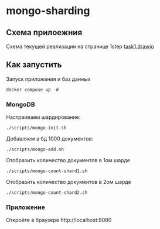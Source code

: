 # mongo-sharding

## Схема прилоежния

Схема текущей реализации на странице 1step [task1.drawio](../task1.drawio)

## Как запустить

Запуск приложения и баз данных

```shell
docker compose up -d
```


###  MongoDB

Настраиваем шардирование: 

```shell
./scripts/mongo-init.sh
```

Добавляем в бд 1000 документов: 

```shell
./scripts/mongo-add.sh
```


Отобразить количество документов в 1ом шарде

```shell
./scripts/mongo-count-shard1.sh
```

Отобразить количество документов в 2ом шарде

```shell
./scripts/mongo-count-shard2.sh
```

### Приложение

Откройте в браузере http://localhost:8080
